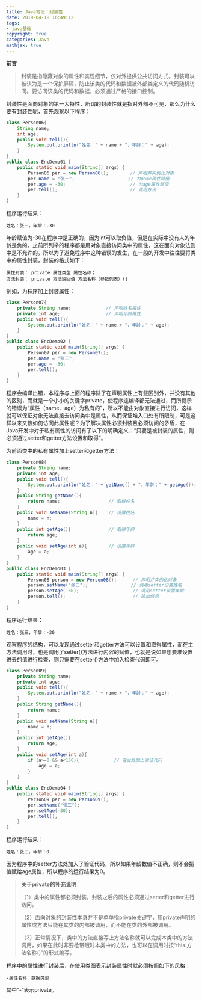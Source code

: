 ```yaml
---
title: Java笔记：封装性
date: 2019-04-18 16:49:12
tags:
- java基础
copyright: true
categories: Java
mathjax: true
---
```


**前言**

> 封装是指隐藏对象的属性和实现细节，仅对外提供公共访问方式。封装可以被认为是一个保护屏障，防止该类的代码和数据被外部类定义的代码随机访问。要访问该类的代码和数据，必须通过严格的接口控制。

<!-- more -->

封装性是面向对象的第一大特性，所谓的封装性就是指对外部不可见，那么为什么要有封装性呢，首先观察以下程序：

~~~java
class Person06{
    String name;
    int age;
    public void tell(){
        System.out.println("姓名：" + name + "，年龄：" + age);
    }
}
public class EncDemo01 {
    public static void main(String[] args) {
        Person06 per = new Person06();        // 声明并实例化对象
        per.name = "张三";                    // 为name属性赋值
        per.age = -30;                        // 为age属性赋值
        per.tell();                           // 调用方法
    }
}
~~~

程序运行结果：

~~~
姓名：张三，年龄：-30
~~~

年龄赋值为-30在程序中是正确的，因为int可以取负值，但是在实际中没有人的年龄是负的。之前所列举的程序都是用对象直接访问类中的属性，这在面向对象法则中是不允许的，所以为了避免程序中这种错误的发生，在一般的开发中往往要将类中的属性封装，封装的格式如下：

~~~
属性封装： private 属性类型 属性名称；
方法封装： private 方法返回值 方法名称（参数列表）{}
~~~

例如，为程序加上封装属性：

~~~java
class Person07{
    private String name;             // 声明姓名属性
    private int age;                 // 声明年龄属性
    public void tell(){
        System.out.println("姓名：" + name + "，年龄：" + age);
    }
}
public class EncDemo02 {
    public static void main(String[] args) {
        Person07 per = new Person07();
        per.name = "张三";
        per.age = -30;
        per.tell();
    }
}
~~~

程序会编译出错，本程序与上面的程序除了在声明属性上有些区别外，并没有其他的区别，而就是一个小小的关键字private，使程序连编译都无法通过，而所提示的错误为“属性（name、age）为私有的”，所以不能由对象直接进行访问，这样就可以保证对象无法直接去访问类中是属性，从而保证堆入口处有所限制，可是这样以来又该如何访问此属性呢？为了解决属性必须封装且必须访问的矛盾，在Java开发中对于私有属性的访问有了以下的明确定义：“只要是被封装的属性，则必须通过setter和getter方法设置和取得”。

为前面类中的私有属性加上setter和getter方法：

~~~java
class Person08{
    private String name;
    private int age;
    public void tell(){
        System.out.println("姓名：" + getName() + "，年龄：" + getAge());
    }
    public String getName(){
        return name;                  // 取得姓名
    }
    public void setName(String n){    // 设置姓名
        name = n;
    }
    public int getAge(){              // 取得年龄
        return age;
    }
    public void setAge(int a){        // 设置年龄
        age = a;
    }
}
public class EncDemo03 {
    public static void main(String[] args) {
        Person08 person = new Person08();      // 声明并实例化对象
        person.setName("张三");                // 调用setter设置姓名
        person.setAge(-30);                    // 调用setter设置年龄
        person.tell();                         // 输出信息
    }
}

~~~

程序运行结果：

~~~
姓名：张三，年龄：-30
~~~

观察程序的结构，可以发现通过setter和getter方法可以设置和取得属性，而在主方法调用时，也是调用了setter()方法进行内容的赋值，也就是说如果想要堆设置进去的值进行检查，则只需要在setter()方法中加入检查代码即可。

~~~java
class Person09{
    private String name;
    private int age;
    public void tell(){
        System.out.println("姓名：" + name + "，年龄：" + age);
    }
    public String getName(){
        return name;
    }
    public void setName(String n){
        name = n;
    }
    public int getAge(){
        return age;
    }
    public void setAge(int a){
        if (a>=0 && a<150){             // 在此处加上验证代码
            age = a;
        }
    }
}
public class EncDemo04 {
    public static void main(String[] args) {
        Person09 per = new Person09();
        per.setName("张三");
        per.setAge(-30);
        per.tell();
    }
}

~~~

程序运行结果：

~~~
姓名：张三，年龄：0
~~~

因为程序中的setter方法处加入了验证代码，所以如果年龄数值不正确，则不会把值赋给age属性，所以程序的运行结果为0。

> **关于private的补充说明**
>
> （1）类中的属性都必须封装，封装之后的属性必须通过setter和getter进行访问。
>
> （2）面向对象的封装性本身并不是单单指private关键字，用private声明的属性或方法只能在其类的内部被调用，而不能在类的外部被调用。
>
> （3）正常情况下，类中的方法直接写上方法名称就可以完成本类中的方法调用，如果在此时非要枪带哦时本类中的方法，也可以在调用时按“this.方法名称()”的形式编写。

程序中的属性进行封装后，在使用类图表示封装属性时就必须按照如下的风格：

~~~
-属性名称：数据类型
~~~

其中“-”表示private。